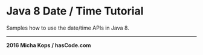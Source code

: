 # Java 8 Date / Time Tutorial

Samples how to use the date/time APIs in Java 8.

----

**2016 Micha Kops / hasCode.com**
